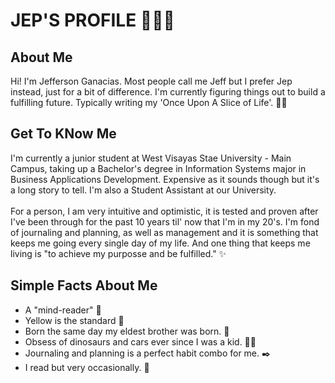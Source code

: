 <h1> JEP'S PROFILE 🧚🏻‍♂️ </h1>

<h2> About Me </h2>

  <p> 
      Hi! I'm Jefferson Ganacias. Most people call me Jeff but I prefer Jep instead, just for a bit of difference.
      I'm currently figuring things out to build a fulfilling future. Typically writing my 'Once Upon A Slice of Life'. 🙌🏻
  </p>
  
<h2> Get To KNow Me </h2>

  <p>
      I'm  currently a junior student at West Visayas Stae University -  Main Campus, taking up a Bachelor's degree in Information Systems major in Business Applications Development.
      Expensive as it sounds though but it's a long story to tell. I'm also a Student Assistant at our University. <br>
      <br> For a person, I am very intuitive and optimistic, it is tested and proven after I've been through for the past 10 years til' now that I'm in my 20's.
      I'm fond of journaling and planning, as well as management and it is something that keeps me going every single day of my life.
      And one thing that keeps me living is "to achieve my purposse and be fulfilled." ✨
  </p>
  
<h2> Simple Facts About Me </h2>

  <p>
      <ul>
          <li> A "mind-reader" 🧠 </li>
          <li> Yellow is the standard 💛 </li>
          <li> Born the same day my eldest brother was born. 🤯 </li>
          <li> Obsess of dinosaurs and cars ever since I was a kid. 🦕🚗 </li>
          <li> Journaling and planning is a perfect habit combo for me. ✒️ </li>
          <li> I read but very occasionally. 📙 </li>
      </ul>
  </p>
